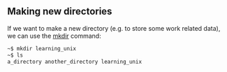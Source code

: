 ## Making new directories

If we want to make a new directory (e.g. to store some work related data), we can use the [mkdir][] command:

```bash
~$ mkdir learning_unix
~$ ls
a_directory another_directory learning_unix
```

[mkdir]: https://en.wikipedia.org/wiki/Mkdir
    